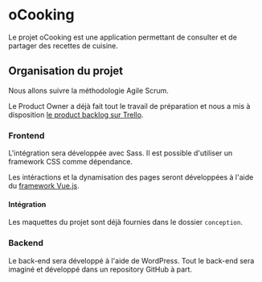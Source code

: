 # oCooking

Le projet oCooking est une application permettant de consulter et de partager des recettes de cuisine.

## Organisation du projet

Nous allons suivre la méthodologie Agile Scrum.

Le Product Owner a déjà fait tout le travail de préparation et nous a mis à disposition [le product backlog sur Trello](https://trello.com/b/KuXhJ32z/ocooking).

### Frontend

L'intégration sera développée avec Sass. Il est possible d'utiliser un framework CSS comme dépendance.

Les intéractions et la dynamisation des pages seront développées à l'aide du [framework Vue.js](https://vuejs.org/).

#### Intégration

Les maquettes du projet sont déjà fournies dans le dossier `conception`.

### Backend

Le back-end sera développé à l'aide de WordPress. Tout le back-end sera imaginé et développé dans un repository GitHub à part.
